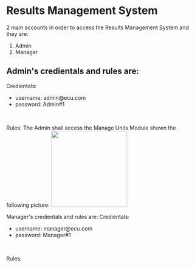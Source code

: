 # Results Management System

2 main accounts in order to access the Results Management System and they are:
1. Admin
2. Manager

## Admin's credientals and rules are:

Credientals:
<ul>
  <li>username: admin@ecu.com
  <li>password: Admin#1
</ul>
<br>

Rules:
The Admin shall access the Manage Units Module shown the following picture:
<img src="" style="height: 200px">



Manager's credientals and rules are:
Credientals:
<ul>
  <li>username: manager@ecu.com
  <li>password: Manager#1
</ul>
<br>

Rules:


